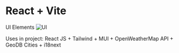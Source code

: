 # React + Vite

UI Elements
![UI](https://github.com/PICKLEGENT/Weather-App-2.0/assets/77008804/a3cad66b-41f4-4607-b855-11c4b343110b)

Uses in project:
React JS + Tailwind + MUI + OpenWeatherMap API + GeoDB Cities + i18next
